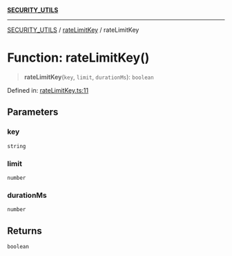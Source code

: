 [**SECURITY_UTILS**](../../README.md)

***

[SECURITY_UTILS](../../README.md) / [rateLimitKey](../README.md) / rateLimitKey

# Function: rateLimitKey()

> **rateLimitKey**(`key`, `limit`, `durationMs`): `boolean`

Defined in: [rateLimitKey.ts:11](https://github.com/dailker/everyutil/blob/26e2bb73429918cf0d08899e9efd90b82a42c92e/src/security/rateLimitKey.ts#L11)

## Parameters

### key

`string`

### limit

`number`

### durationMs

`number`

## Returns

`boolean`
